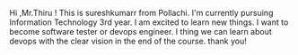 Hi ,Mr.Thiru ! This is sureshkumarr from Pollachi.
I'm currently pursuing Information Technology 3rd year.
I am excited to learn new things.
I want to become software tester or devops engineer.
I thing we can learn about devops with the clear vision in the end of the course.
thank you! 
